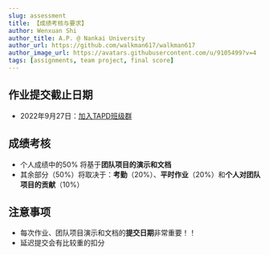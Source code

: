 ```yaml
---
slug: assessment
title: 【成绩考核与要求】
author: Wenxuan Shi
author_title: A.P. @ Nankai University
author_url: https://github.com/walkman617/walkman617
author_image_url: https://avatars.githubusercontent.com/u/9105499?v=4
tags: [assignments, team project, final score]
---
```


## 作业提交截止日期
- 2022年9月27日：[加入TAPD班级群](/blog/TAPD)

## 成绩考核
- 个人成绩中的50% 将基于**团队项目的演示和文档**
- 其余部分（50%）将取决于：**考勤**（20%）、**平时作业**（20%）和**个人对团队项目的贡献**（10%）

## 注意事项
- 每次作业、团队项目演示和文档的**提交日期**非常重要！！
- 延迟提交会有比较重的扣分
